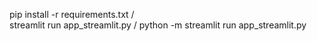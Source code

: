pip install -r requirements.txt /	
streamlit run app_streamlit.py 	/
python -m streamlit run app_streamlit.py	
